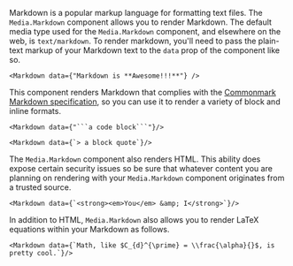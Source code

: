 Markdown is a popular markup language for formatting text files. The `Media.Markdown` component allows you to render Markdown. The default media type used for the `Media.Markdown` component, and elsewhere on the web, is `text/markdown`. To render markdown, you'll need to pass the plain-text markup of your Markdown text to the `data` prop of the component like so.

```
<Markdown data={"Markdown is **Awesome!!!**"} />
```

This component renders Markdown that complies with the [Commonmark Markdown specification](https://commonmark.org/), so you can use it to render a variety of block and inline formats.

```
<Markdown data={"```a code block```"}/>
```
```
<Markdown data={`> a block quote`}/>
```

The `Media.Markdown` component also renders HTML. This ability does expose certain security issues so be sure that whatever content you are planning on rendering with your `Media.Markdown` component originates from a trusted source.

```
<Markdown data={`<strong><em>You</em> &amp; I</strong>`}/>
```

In addition to HTML, `Media.Markdown` also allows you to render LaTeX equations within your Markdown as follows.

```
<Markdown data={`Math, like $C_{d}^{\prime} = \\frac{\alpha}{}$, is pretty cool.`}/>
```